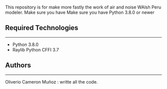 This repository is for make more fastly the work of air and noise WAlsh Peru modeler. 
Make sure you have Make sure you have Python 3.8.0 or newer

## Required Technologies
---
* Python 3.8.0
* Raylib Python CFFI 3.7


## Authors
---
Oliverio Cameron Muñoz : writte all the code.